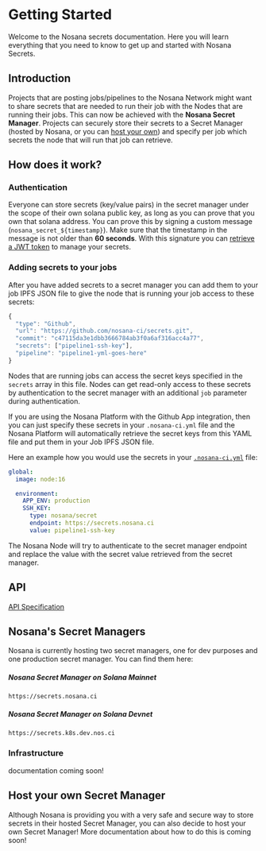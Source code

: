 # Getting Started

Welcome to the Nosana secrets documentation.
Here you will learn everything that you need to know to get up and started with Nosana Secrets.

## Introduction

Projects that are posting jobs/pipelines to the Nosana Network might want to share secrets that are needed
to run their job with the Nodes that are running their jobs.
This can now be achieved with the **Nosana Secret Manager**.
Projects can securely store their secrets to a Secret Manager
(hosted by Nosana, or you can [host your own](#host-your-own-secrets-manager))
and specify per job which secrets the node that will run that job can retrieve.

## How does it work?

### Authentication
Everyone can store secrets (key/value pairs) in the secret manager under the scope of their own solana public key,
as long as you can prove that you own that solana address.
You can prove this by signing a custom message (`nosana_secret_${timestamp}`).
Make sure that the timestamp in the message is not older than **60 seconds**.
With this signature you can [retrieve a JWT token](api#authentication) to manage your secrets.

### Adding secrets to your jobs

After you have added secrets to a secret manager you can add them to your job IPFS JSON file to give the node
that is running your job access to these secrets:

``` javascript
{
  "type": "Github",
  "url": "https://github.com/nosana-ci/secrets.git",
  "commit": "c47115da3e1dbb3666784ab3f0a6af316acc4a77",
  "secrets": ["pipeline1-ssh-key"],
  "pipeline": "pipeline1-yml-goes-here"
}
```

Nodes that are running jobs can access the secret keys specified in the `secrets` array in this file.
Nodes can get read-only access to these secrets by authentication to the secret manager with an
additional `job` parameter during authentication.

If you are using the Nosana Platform with the Github App integration, then you can just specify these secrets
in your `.nosana-ci.yml` file and the Nosana Platform will automatically retrieve the secret keys from this YAML
file and put them in your Job IPFS JSON file.

Here an example how you would use the secrets in your [`.nosana-ci.yml`](pipelines/specification) file:

``` yml
global:
  image: node:16

  environment:
    APP_ENV: production
    SSH_KEY:
      type: nosana/secret
      endpoint: https://secrets.nosana.ci
      value: pipeline1-ssh-key
```

The Nosana Node will try to authenticate to the secret manager endpoint and replace the value with
the secret value retrieved from the secret manager.

## API

[API Specification](api)

## Nosana's Secret Managers

Nosana is currently hosting two secret managers, one for dev purposes and one production secret manager.
You can find them here:

##### Nosana Secret Manager on Solana Mainnet

`https://secrets.nosana.ci`

##### Nosana Secret Manager on Solana Devnet

`https://secrets.k8s.dev.nos.ci`

### Infrastructure

documentation coming soon!

## Host your own Secret Manager

Although Nosana is providing you with a very safe and secure way to store secrets in their hosted Secret Manager, you
can also decide to host your own Secret Manager! More documentation about how to do this is coming soon!
